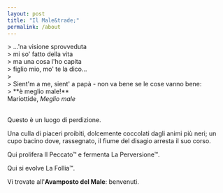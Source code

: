 ```yaml
---
layout: post
title: "Il Male&trade;"
permalink: /about
---
```


<link rel="stylesheet" type="text/css" href="../_pages/quote.css">
> ...'na visione sprovveduta <br>
> mi so' fatto della vita <br>
> ma una cosa l'ho capita <br>
> figlio mio, mo' te la dico... <br>
> <br>
> Sient'm a me, sient' a papà - non va bene se le cose vanno bene: <br>
> **è meglio male!**
<div class="author">Mariottide, <cite>Meglio male</cite> </div>
<br>

Questo è un luogo di perdizione.

Una culla di piaceri proibiti, dolcemente coccolati dagli animi più neri; un cupo bacino dove, rassegnato, il fiume del disagio arresta il suo corso. 

Qui prolifera Il Peccato&trade; e fermenta La Perversione&trade;. 

Qui si evolve La Follia&trade;.

Vi trovate all'**Avamposto del Male**: benvenuti.
